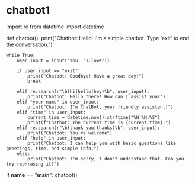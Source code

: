 # chatbot1
import re
from datetime import datetime

def chatbot():
    print("Chatbot: Hello! I'm a simple chatbot. Type 'exit' to end the conversation.")

    while True:
        user_input = input("You: ").lower()

        if user_input == "exit":
            print("Chatbot: Goodbye! Have a great day!")
            break

        elif re.search(r"\b(hi|hello|hey)\b", user_input):
            print("Chatbot: Hello there! How can I assist you?")
        elif "your name" in user_input:
            print("Chatbot: I'm ChatBot, your friendly assistant!")
        elif "time" in user_input:
            current_time = datetime.now().strftime("%H:%M:%S")
            print(f"Chatbot: The current time is {current_time}.")
        elif re.search(r"\b(thank you|thanks)\b", user_input):
            print("Chatbot: You're welcome")
        elif "help" in user_input:
            print("Chatbot: I can help you with basic questions like greetings, time, and simple info.")
        else:
            print("Chatbot: I'm sorry, I don't understand that. Can you try rephrasing it?")
if __name__ == "__main__":
    chatbot()

